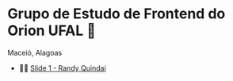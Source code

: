 # Grupo de Estudo de Frontend do Orion UFAL  👋
Maceió, Alagoas

* 👩‍💻 [Slide 1 - Randy Quindai](https://docs.google.com/presentation/d/1frOFs-cneZvTHG5V2du6qAUHKsXAOw-9Z1RNiVxNKvo/edit?usp=sharing)


<!--

**Here are some ideas to get you started:**

🙋‍♀️ A short introduction - what is your organization all about?
🌈 Contribution guidelines - how can the community get involved?
👩‍💻 Useful resources - where can the community find your docs? Is there anything else the community should know?
🍿 Fun facts - what does your team eat for breakfast?
🧙 Remember, you can do mighty things with the power of [Markdown](https://docs.github.com/github/writing-on-github/getting-started-with-writing-and-formatting-on-github/basic-writing-and-formatting-syntax)
-->
